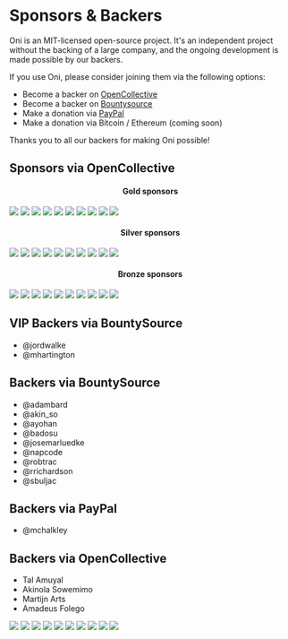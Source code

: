 # Sponsors & Backers

Oni is an MIT-licensed open-source project. It's an independent project without the backing of a large company, and the ongoing development is made possible by our backers.

If you use Oni, please consider joining them via the following options:

* Become a backer on [OpenCollective](https://opencollective.com/oni#backer)
* Become a backer on [Bountysource](https://salt.bountysource.com/teams/oni)
* Make a donation via [PayPal](https://www.paypal.me/bryphe/25)
* Make a donation via Bitcoin / Ethereum (coming soon)

Thanks you to all our backers for making Oni possible!

## Sponsors via OpenCollective

<h4 align="center">Gold sponsors</h4>

<a href="https://opencollective.com/oni/tiers/gold-sponsor/0/website" target="_blank"><img src="https://opencollective.com/oni/tiers/gold-sponsor/0/avatar.png"></a>
<a href="https://opencollective.com/oni/tiers/gold-sponsor/1/website" target="_blank"><img src="https://opencollective.com/oni/tiers/gold-sponsor/1/avatar.png"></a>
<a href="https://opencollective.com/oni/tiers/gold-sponsor/2/website" target="_blank"><img src="https://opencollective.com/oni/tiers/gold-sponsor/2/avatar.png"></a>
<a href="https://opencollective.com/oni/tiers/gold-sponsor/3/website" target="_blank"><img src="https://opencollective.com/oni/tiers/gold-sponsor/3/avatar.png"></a>
<a href="https://opencollective.com/oni/tiers/gold-sponsor/4/website" target="_blank"><img src="https://opencollective.com/oni/tiers/gold-sponsor/4/avatar.png"></a>
<a href="https://opencollective.com/oni/tiers/gold-sponsor/5/website" target="_blank"><img src="https://opencollective.com/oni/tiers/gold-sponsor/5/avatar.png"></a>
<a href="https://opencollective.com/oni/tiers/gold-sponsor/6/website" target="_blank"><img src="https://opencollective.com/oni/tiers/gold-sponsor/6/avatar.png"></a>
<a href="https://opencollective.com/oni/tiers/gold-sponsor/7/website" target="_blank"><img src="https://opencollective.com/oni/tiers/gold-sponsor/7/avatar.png"></a>
<a href="https://opencollective.com/oni/tiers/gold-sponsor/8/website" target="_blank"><img src="https://opencollective.com/oni/tiers/gold-sponsor/8/avatar.png"></a>
<a href="https://opencollective.com/oni/tiers/gold-sponsor/9/website" target="_blank"><img src="https://opencollective.com/oni/tiers/gold-sponsor/9/avatar.png"></a>

<h4 align="center">Silver sponsors</h4>

<a href="https://opencollective.com/oni/tiers/silver-sponsor/0/website" target="_blank"><img src="https://opencollective.com/oni/tiers/silver-sponsor/0/avatar.png"></a>
<a href="https://opencollective.com/oni/tiers/silver-sponsor/1/website" target="_blank"><img src="https://opencollective.com/oni/tiers/silver-sponsor/1/avatar.png"></a>
<a href="https://opencollective.com/oni/tiers/silver-sponsor/2/website" target="_blank"><img src="https://opencollective.com/oni/tiers/silver-sponsor/2/avatar.png"></a>
<a href="https://opencollective.com/oni/tiers/silver-sponsor/3/website" target="_blank"><img src="https://opencollective.com/oni/tiers/silver-sponsor/3/avatar.png"></a>
<a href="https://opencollective.com/oni/tiers/silver-sponsor/4/website" target="_blank"><img src="https://opencollective.com/oni/tiers/silver-sponsor/4/avatar.png"></a>
<a href="https://opencollective.com/oni/tiers/silver-sponsor/5/website" target="_blank"><img src="https://opencollective.com/oni/tiers/silver-sponsor/5/avatar.png"></a>
<a href="https://opencollective.com/oni/tiers/silver-sponsor/6/website" target="_blank"><img src="https://opencollective.com/oni/tiers/silver-sponsor/6/avatar.png"></a>
<a href="https://opencollective.com/oni/tiers/silver-sponsor/7/website" target="_blank"><img src="https://opencollective.com/oni/tiers/silver-sponsor/7/avatar.png"></a>
<a href="https://opencollective.com/oni/tiers/silver-sponsor/8/website" target="_blank"><img src="https://opencollective.com/oni/tiers/silver-sponsor/8/avatar.png"></a>
<a href="https://opencollective.com/oni/tiers/silver-sponsor/9/website" target="_blank"><img src="https://opencollective.com/oni/tiers/silver-sponsor/9/avatar.png"></a>

<h4 align="center">Bronze sponsors</h4>

<a href="https://opencollective.com/oni/tiers/bronze-sponsor/0/website" target="_blank"><img src="https://opencollective.com/oni/tiers/bronze-sponsor/0/avatar.png"></a>
<a href="https://opencollective.com/oni/tiers/bronze-sponsor/1/website" target="_blank"><img src="https://opencollective.com/oni/tiers/bronze-sponsor/1/avatar.png"></a>
<a href="https://opencollective.com/oni/tiers/bronze-sponsor/2/website" target="_blank"><img src="https://opencollective.com/oni/tiers/bronze-sponsor/2/avatar.png"></a>
<a href="https://opencollective.com/oni/tiers/bronze-sponsor/3/website" target="_blank"><img src="https://opencollective.com/oni/tiers/bronze-sponsor/3/avatar.png"></a>
<a href="https://opencollective.com/oni/tiers/bronze-sponsor/4/website" target="_blank"><img src="https://opencollective.com/oni/tiers/bronze-sponsor/4/avatar.png"></a>
<a href="https://opencollective.com/oni/tiers/bronze-sponsor/5/website" target="_blank"><img src="https://opencollective.com/oni/tiers/bronze-sponsor/5/avatar.png"></a>
<a href="https://opencollective.com/oni/tiers/bronze-sponsor/6/website" target="_blank"><img src="https://opencollective.com/oni/tiers/bronze-sponsor/6/avatar.png"></a>
<a href="https://opencollective.com/oni/tiers/bronze-sponsor/7/website" target="_blank"><img src="https://opencollective.com/oni/tiers/bronze-sponsor/7/avatar.png"></a>
<a href="https://opencollective.com/oni/tiers/bronze-sponsor/8/website" target="_blank"><img src="https://opencollective.com/oni/tiers/bronze-sponsor/8/avatar.png"></a>
<a href="https://opencollective.com/oni/tiers/bronze-sponsor/9/website" target="_blank"><img src="https://opencollective.com/oni/tiers/bronze-sponsor/9/avatar.png"></a>

## VIP Backers via BountySource

* @jordwalke
* @mhartington

## Backers via BountySource

* @adambard
* @akin_so
* @ayohan
* @badosu
* @josemarluedke
* @napcode
* @robtrac
* @rrichardson
* @sbuljac

## Backers via PayPal

* @mchalkley

## Backers via OpenCollective

* Tal Amuyal
* Akinola Sowemimo
* Martijn Arts
* Amadeus Folego

<a href="https://opencollective.com/oni/tiers/backer/0/website" target="_blank"><img src="https://opencollective.com/oni/tiers/backer/0/avatar.png"></a>
<a href="https://opencollective.com/oni/tiers/backer/1/website" target="_blank"><img src="https://opencollective.com/oni/tiers/backer/1/avatar.png"></a>
<a href="https://opencollective.com/oni/tiers/backer/2/website" target="_blank"><img src="https://opencollective.com/oni/tiers/backer/2/avatar.png"></a>
<a href="https://opencollective.com/oni/tiers/backer/3/website" target="_blank"><img src="https://opencollective.com/oni/tiers/backer/3/avatar.png"></a>
<a href="https://opencollective.com/oni/tiers/backer/4/website" target="_blank"><img src="https://opencollective.com/oni/tiers/backer/4/avatar.png"></a>
<a href="https://opencollective.com/oni/tiers/backer/5/website" target="_blank"><img src="https://opencollective.com/oni/tiers/backer/5/avatar.png"></a>
<a href="https://opencollective.com/oni/tiers/backer/6/website" target="_blank"><img src="https://opencollective.com/oni/tiers/backer/6/avatar.png"></a>
<a href="https://opencollective.com/oni/tiers/backer/7/website" target="_blank"><img src="https://opencollective.com/oni/tiers/backer/7/avatar.png"></a>
<a href="https://opencollective.com/oni/tiers/backer/8/website" target="_blank"><img src="https://opencollective.com/oni/tiers/backer/8/avatar.png"></a>
<a href="https://opencollective.com/oni/tiers/backer/9/website" target="_blank"><img src="https://opencollective.com/oni/tiers/backer/9/avatar.png"></a>
